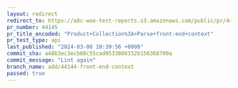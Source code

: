 ```yaml
---
layout: redirect
redirect_to: https://a8c-woo-test-reports.s3.amazonaws.com/public/pr/44145/api/index.html
pr_number: 44145
pr_title_encoded: "Product+Collection%3A+Parse+front-end+context"
pr_test_type: api
last_published: "2024-03-08 10:39:56 +0000"
commit_sha: a48b3ec3ecb60c55cad9533886332b156368709a
commit_message: "Lint again"
branch_name: add/44144-front-end-context
passed: true
---
```

